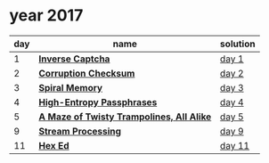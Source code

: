 # year 2017

| day | name | solution |
| --- | --- | --- |
| 1 | **[Inverse Captcha](https://adventofcode.com/2017/day/1)** | [day  1](/aoc/src/bin/aoc2017/aoc2017_01.rs) |
| 2 | **[Corruption Checksum](https://adventofcode.com/2017/day/2)** | [day  2](/aoc/src/bin/aoc2017/aoc2017_02.rs) |
| 3 | **[Spiral Memory](https://adventofcode.com/2017/day/3)** | [day  3](/aoc/src/bin/aoc2017/aoc2017_03.rs) |
| 4 | **[High-Entropy Passphrases](https://adventofcode.com/2017/day/4)** | [day  4](/aoc/src/bin/aoc2017/aoc2017_04.rs) |
| 5 | **[A Maze of Twisty Trampolines, All Alike](https://adventofcode.com/2017/day/05)** | [day  5](/aoc/src/bin/aoc2017/aoc2017_05.rs) |
| 9 | **[Stream Processing](https://adventofcode.com/2017/day/9)** | [day  9](/aoc/src/bin/aoc2017/aoc2017_09.rs) |
| 11 | **[Hex Ed](https://adventofcode.com/2017/day/11)** | [day 11](/aoc/src/bin/aoc2017/aoc2017_11.rs) |
